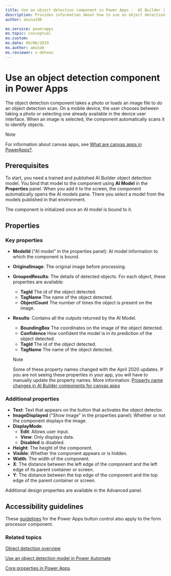 ```yaml
---
title: Use an object detection component in Power Apps -  AI Builder | Microsoft Docs
description: Provides information about how to use an object detection component in Power Apps
author: amina196

ms.service: powerapps
ms.topic: conceptual
ms.custom: 
ms.date: 09/06/2019
ms.author: aminab
ms.reviewer: v-dehaas
---
```


# Use an object detection component in Power Apps

The object detection component takes a photo or loads an image file to do an object detection scan. On a mobile device, the user chooses between taking a photo or selecting one already available in the device user interface. When an image is selected, the component automatically scans it to identify objects.

 > [!NOTE]
 > For information about canvas apps, see [What are canvas apps in PowerApps?](/powerapps/maker/canvas-apps/getting-started).

## Prerequisites

To start, you need a trained and published AI Builder object detection model. You bind that model to the component using **AI Model** in the **Properties** panel. When you add it to the screen, the component automatically opens the AI models pane. There you select a model from the models published in that environment.

The component is initialized once an AI model is bound to it.

## Properties

### Key properties

 - **ModelId** ("AI model" in the properties panel): AI model information to which the component is bound.
 - **OriginalImage**: The original image before processing.
 - **GroupedResults**: The details of detected objects. For each object, these properties are available:
    - **TagId** The id of the object detected.
    - **TagName** The name of the object detected.
    - **ObjectCount** The number of times the object is present on the image.
 - **Results**: Contains all the outputs returned by the AI Model.
    - **BoundingBox** The coordinates on the image of the object detected.
    - **Confidence** How confident the model is in its prediction of the object detected.
    - **TagId** The id of the object detected.
    - **TagName** The name of the object detected.

    > [!NOTE]
    > Some of these property names changed with the April 2020 updates. If you are not seeing these properties in your app, you will have to manually update the property names. More information: [Property name changes in AI Builder components for canvas apps](use-in-powerapps-overview.md#property-name-changes-in-ai-builder-components-for-canvas-apps)

### Additional properties
 - **Text**: Text that appears on the button that activates the object detector.
 - **ImageDisplayed** ("Show image" in the properties panel): Whether or not the component displays the image.
 - **DisplayMode**:
    - **Edit**: Allows user input.
    - **View**: Only displays data. 
    - **Disabled** is disabled.
 - **Height**: The height of the component.
 - **Visible**: Whether the component appears or is hidden.
 - **Width**: The width of the component.
 - **X**: The distance between the left edge of the component and the left edge of its parent container or screen.
 - **Y**: The distance between the top edge of the component and the top edge of the parent container or screen.

Additional design properties are available in the Advanced panel.

## Accessibility guidelines
These [guidelines](/powerapps/maker/canvas-apps/controls/control-button) for the Power Apps button control also apply to the form processor component.

### Related topics
[Object detection overview](object-detection-overview.md)

[Use an object detection model in Power Automate](object-detection-model-in-flow.md)

[Core properties in Power Apps](/powerapps/maker/canvas-apps/controls/properties-core)
